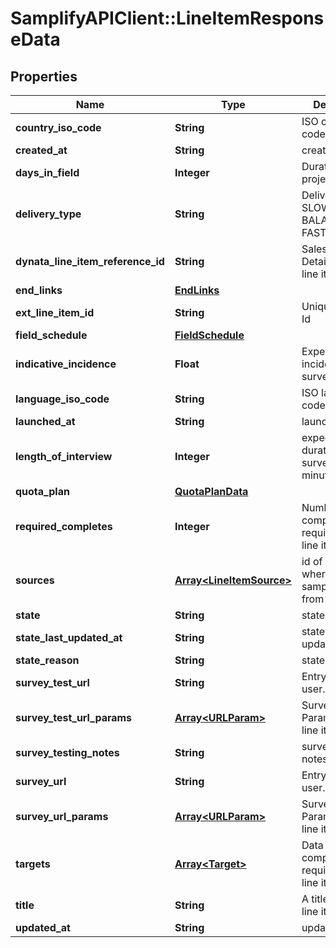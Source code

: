 # SamplifyAPIClient::LineItemResponseData

## Properties
Name | Type | Description | Notes
------------ | ------------- | ------------- | -------------
**country_iso_code** | **String** | ISO country code | [optional] 
**created_at** | **String** | created time. | [optional] 
**days_in_field** | **Integer** | Duration of the project in days. | [optional] 
**delivery_type** | **String** | Delivery type: SLOW, BALANCED, FAST or BURST. | [optional] 
**dynata_line_item_reference_id** | **String** | Sales Order Detail ID of the line item. | [optional] 
**end_links** | [**EndLinks**](EndLinks.md) |  | [optional] 
**ext_line_item_id** | **String** | Unique line item Id | [optional] 
**field_schedule** | [**FieldSchedule**](FieldSchedule.md) |  | [optional] 
**indicative_incidence** | **Float** | Expected incidence of the survey | [optional] 
**language_iso_code** | **String** | ISO language code | [optional] 
**launched_at** | **String** | launched time. | [optional] 
**length_of_interview** | **Integer** | expected duration of the survey in minutes | [optional] 
**quota_plan** | [**QuotaPlanData**](QuotaPlanData.md) |  | [optional] 
**required_completes** | **Integer** | Number of complete required for the line item | [optional] 
**sources** | [**Array&lt;LineItemSource&gt;**](LineItemSource.md) | id of the source where is the sample coming from | [optional] 
**state** | **String** | state | [optional] 
**state_last_updated_at** | **String** | state last updated at. | [optional] 
**state_reason** | **String** | state reason | [optional] 
**survey_test_url** | **String** | Entry link for the user. | [optional] 
**survey_test_url_params** | [**Array&lt;URLParam&gt;**](URLParam.md) | SurveyTestURL Params of the line item. | [optional] 
**survey_testing_notes** | **String** | survey testing notes | [optional] 
**survey_url** | **String** | Entry link for the user. | [optional] 
**survey_url_params** | [**Array&lt;URLParam&gt;**](URLParam.md) | SurveyURL Params of the line item. | [optional] 
**targets** | [**Array&lt;Target&gt;**](Target.md) | Data of completes/starts required for the line item | [optional] 
**title** | **String** | A title for the line item | [optional] 
**updated_at** | **String** | updated time. | [optional] 


